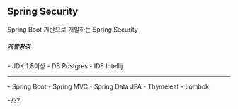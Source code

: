 <h2>Spring Security</h2>
Spring Boot 기반으로 개발하는 Spring Security

<h5>개발환경</h5>
- JDK 1.8이상
- DB Postgres
- IDE Intellij
<hr>
- Spring Boot
- Spring MVC
- Spring Data JPA
- Thymeleaf
- Lombok


-???
